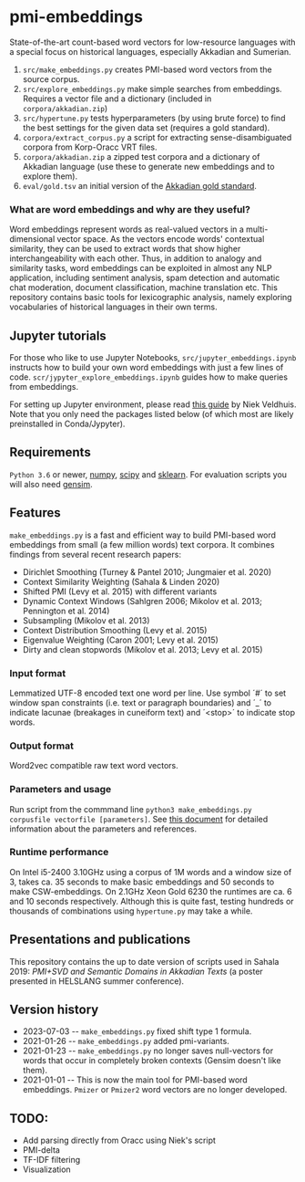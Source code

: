 # pmi-embeddings
State-of-the-art count-based word vectors for low-resource languages with a special focus on historical languages, especially Akkadian and Sumerian.

1. ```src/make_embeddings.py``` creates PMI-based word vectors from the source corpus.
2. ```src/explore_embeddings.py``` make simple searches from embeddings. Requires a vector file and a dictionary (included in ```corpora/akkadian.zip```)
3. ```src/hypertune.py``` tests hyperparameters (by using brute force) to find the best settings for the given data set (requires a gold standard).
4. ```corpora/extract_corpus.py``` a script for extracting sense-disambiguated corpora from Korp-Oracc VRT files.
5. ```corpora/akkadian.zip``` a zipped test corpora and a dictionary of Akkadian language (use these to generate new embeddings and to explore them).
6. ```eval/gold.tsv``` an initial version of the [Akkadian gold standard](https://www.helsinki.fi/en/news/language-culture/creating-a-gold-standard-for-akkadian-word-embeddings).

### What are word embeddings and why are they useful?
Word embeddings represent words as real-valued vectors in a multi-dimensional vector space. As the vectors encode words' contextual similarity, they can be used to extract words that show higher interchangeability with each other. Thus, in addition to analogy and similarity tasks, word embeddings can be exploited in almost any NLP application, including sentiment analysis, spam detection and automatic chat moderation, document classification, machine translation etc. This repository contains basic tools for lexicographic analysis, namely exploring vocabularies of historical languages in their own terms.

## Jupyter tutorials
For those who like to use Jupyter Notebooks, ```src/jupyter_embeddings.ipynb``` instructs how to build your own word embeddings with just a few lines of code. ```scr/jypyter_explore_embeddings.ipynb``` guides how to make queries from embeddings.

For setting up Jupyter environment, please read [this guide](https://github.com/niekveldhuis/compass/blob/master/1_Preliminaries/install_packages.ipynb) by Niek Veldhuis. Note that you only need the packages listed below (of which most are likely preinstalled in Conda/Jypyter).

## Requirements
```Python 3.6``` or newer, [numpy](https://numpy.org/), [scipy](https://www.scipy.org/) and [sklearn](https://scikit-learn.org/stable/). For evaluation scripts you will also need [gensim](https://pypi.org/project/gensim/).

## Features
```make_embeddings.py``` is a fast and efficient way to build PMI-based word embeddings from small (a few million words) text corpora. It combines findings from several recent research papers:

+ Dirichlet Smoothing (Turney & Pantel 2010; Jungmaier et al. 2020)
+ Context Similarity Weighting (Sahala & Linden 2020)
+ Shifted PMI (Levy et al. 2015) with different variants
+ Dynamic Context Windows (Sahlgren 2006; Mikolov et al. 2013; Pennington et al. 2014)
+ Subsampling (Mikolov et al. 2013)
+ Context Distribution Smoothing (Levy et al. 2015)
+ Eigenvalue Weighting (Caron 2001; Levy et al. 2015)
+ Dirty and clean stopwords (Mikolov et al. 2013; Levy et al. 2015)

### Input format
Lemmatized UTF-8 encoded text one word per line. Use symbol ´#´ to set window span constraints (i.e. text or paragraph boundaries) and ´_´ to indicate lacunae (breakages in cuneiform text) and ´\<stop\>´ to indicate stop words.

### Output format
Word2vec compatible raw text word vectors.

### Parameters and usage
Run script from the commmand line ```python3 make_embeddings.py corpusfile vectorfile [parameters]```. See [this document](https://docs.google.com/document/d/1TjVWqrhalCDjkOQf-JLk1jmC6N83MWGUIEVjbJpm9Es) for detailed information about the parameters and references. 

### Runtime performance
On Intel i5-2400 3.10GHz using a corpus of 1M words and a window size of 3, takes ca. 35 seconds to make basic embeddings and 50 seconds to make CSW-embeddings. On 2.1GHz Xeon Gold 6230 the runtimes are ca. 6 and 10 seconds respectively. Although this is quite fast, testing hundreds or thousands of combinations using ```hypertune.py``` may take a while.

## Presentations and publications
This repository contains the up to date version of scripts used in Sahala 2019: _PMI+SVD and Semantic Domains in Akkadian Texts_ (a poster presented in HELSLANG summer conference).

## Version history
- 2023-07-03 -- ```make_embeddings.py``` fixed shift type 1 formula.
- 2021-01-26 -- ```make_embeddings.py``` added pmi-variants.
- 2021-01-23 -- ```make_embeddings.py``` no longer saves null-vectors for words that occur in completely broken contexts (Gensim doesn't like them).
- 2021-01-01 -- This is now the main tool for PMI-based word embeddings. ```Pmizer``` or ```Pmizer2``` word vectors are no longer developed.

## TODO:
- Add parsing directly from Oracc using Niek's script
- PMI-delta
- TF-IDF filtering
- Visualization
